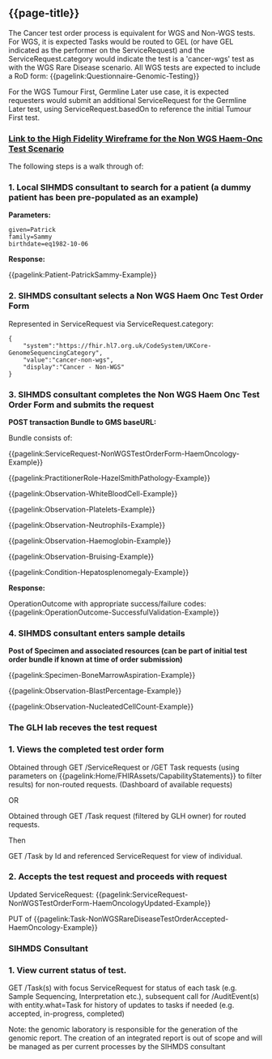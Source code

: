 ## {{page-title}}

The Cancer test order process is equivalent for WGS and Non-WGS tests.
For WGS, it is expected Tasks would be routed to GEL (or have GEL indicated as the performer on the ServiceRequest) and the ServiceRequest.category would indicate the test is a 'cancer-wgs' test as with the WGS Rare Disease scenario.
All WGS tests are expected to include a RoD form: {{pagelink:Questionnaire-Genomic-Testing}}

For the WGS Tumour First, Germline Later use case, it is expected requesters would submit an additional ServiceRequest for the Germline Later test, using ServiceRequest.basedOn to reference the initial Tumour First test.

### [Link to the High Fidelity Wireframe for the Non WGS Haem-Onc Test Scenario](https://uj5cen.axshare.com/)

The following steps is a walk through of:

### 1. Local SIHMDS consultant to search for a patient (a dummy patient has been pre-populated as an example)

**Parameters:**
```
given=Patrick
family=Sammy
birthdate=eq1982-10-06
```

**Response:**

{{pagelink:Patient-PatrickSammy-Example}}

### 2. SIHMDS consultant selects a Non WGS Haem Onc Test Order Form

Represented in ServiceRequest via ServiceRequest.category:
```
{
    "system":"https://fhir.hl7.org.uk/CodeSystem/UKCore-GenomeSequencingCategory",
    "value":"cancer-non-wgs",
    "display":"Cancer - Non-WGS"
}
```

### 3. SIHMDS consultant completes the Non WGS Haem Onc Test Order Form and submits the request

**POST transaction Bundle to GMS baseURL:**

Bundle consists of:

{{pagelink:ServiceRequest-NonWGSTestOrderForm-HaemOncology-Example}}

{{pagelink:PractitionerRole-HazelSmithPathology-Example}}

{{pagelink:Observation-WhiteBloodCell-Example}}

{{pagelink:Observation-Platelets-Example}}

{{pagelink:Observation-Neutrophils-Example}}

{{pagelink:Observation-Haemoglobin-Example}}

{{pagelink:Observation-Bruising-Example}}

{{pagelink:Condition-Hepatosplenomegaly-Example}}

**Response:**

OperationOutcome with appropriate success/failure codes: {{pagelink:OperationOutcome-SuccessfulValidation-Example}}

### 4. SIHMDS consultant enters sample details

**Post of Specimen and associated resources (can be part of initial test order bundle if known at time of order submission)**

{{pagelink:Specimen-BoneMarrowAspiration-Example}}

{{pagelink:Observation-BlastPercentage-Example}}

{{pagelink:Observation-NucleatedCellCount-Example}}

### The GLH lab receves the test request

### 1. Views the completed test order form

Obtained through GET /ServiceRequest or /GET Task requests (using parameters on {{pagelink:Home/FHIRAssets/CapabilityStatements}} to filter results) for non-routed requests. (Dashboard of available requests)

OR

Obtained through GET /Task request (filtered by GLH owner) for routed requests.

Then

GET /Task by Id and referenced ServiceRequest for view of individual.

### 2. Accepts the test request and proceeds with request

Updated ServiceRequest:
{{pagelink:ServiceRequest-NonWGSTestOrderForm-HaemOncologyUpdated-Example}}

PUT of {{pagelink:Task-NonWGSRareDiseaseTestOrderAccepted-HaemOncology-Example}}

### SIHMDS Consultant

### 1.  View current status of test.

GET /Task(s) with focus ServiceRequest for status of each task (e.g. Sample Sequencing, Interpretation etc.), subsequent call for /AuditEvent(s) with entity.what=Task for history of updates to tasks if needed (e.g. accepted, in-progress, completed)

Note: the genomic laboratory is responsible for the generation of the genomic report. The creation of an integrated report is out of scope and will be managed as per current processes by the SIHMDS consultant